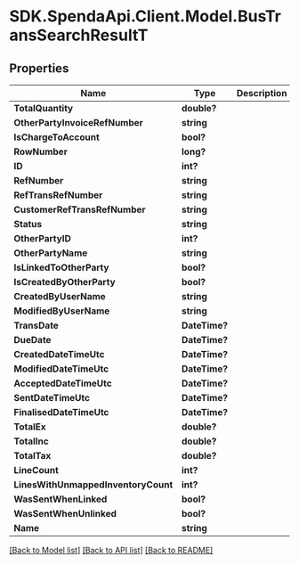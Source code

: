 # SDK.SpendaApi.Client.Model.BusTransSearchResultT
## Properties

Name | Type | Description | Notes
------------ | ------------- | ------------- | -------------
**TotalQuantity** | **double?** |  | [optional] 
**OtherPartyInvoiceRefNumber** | **string** |  | [optional] 
**IsChargeToAccount** | **bool?** |  | [optional] 
**RowNumber** | **long?** |  | [optional] 
**ID** | **int?** |  | [optional] 
**RefNumber** | **string** |  | [optional] 
**RefTransRefNumber** | **string** |  | [optional] 
**CustomerRefTransRefNumber** | **string** |  | [optional] 
**Status** | **string** |  | [optional] 
**OtherPartyID** | **int?** |  | [optional] 
**OtherPartyName** | **string** |  | [optional] 
**IsLinkedToOtherParty** | **bool?** |  | [optional] 
**IsCreatedByOtherParty** | **bool?** |  | [optional] 
**CreatedByUserName** | **string** |  | [optional] 
**ModifiedByUserName** | **string** |  | [optional] 
**TransDate** | **DateTime?** |  | [optional] 
**DueDate** | **DateTime?** |  | [optional] 
**CreatedDateTimeUtc** | **DateTime?** |  | [optional] 
**ModifiedDateTimeUtc** | **DateTime?** |  | [optional] 
**AcceptedDateTimeUtc** | **DateTime?** |  | [optional] 
**SentDateTimeUtc** | **DateTime?** |  | [optional] 
**FinalisedDateTimeUtc** | **DateTime?** |  | [optional] 
**TotalEx** | **double?** |  | [optional] 
**TotalInc** | **double?** |  | [optional] 
**TotalTax** | **double?** |  | [optional] 
**LineCount** | **int?** |  | [optional] 
**LinesWithUnmappedInventoryCount** | **int?** |  | [optional] 
**WasSentWhenLinked** | **bool?** |  | [optional] 
**WasSentWhenUnlinked** | **bool?** |  | [optional] 
**Name** | **string** |  | [optional] 

[[Back to Model list]](../Models) [[Back to API list]](../Api) [[Back to README]](../README.md)

